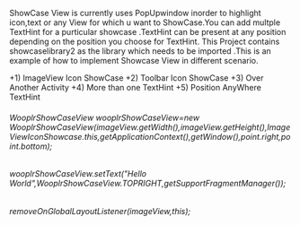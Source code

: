 ShowCase View is currently uses PopUpwindow inorder to highlight icon,text or any View for which u want to ShowCase.You can add multple TextHint for a purticular showcase .TextHint can be present at any position depending on the position you choose for TextHint.
This Project contains showcaselibrary2 as the library which needs to be imported .This is an example of how to implement Showcase View in different scenario.


+1) ImageView Icon ShowCase
+2) Toolbar Icon ShowCase
+3) Over Another Activity
+4) More than one TextHint
+5) Position AnyWhere TextHint


###### WooplrShowCaseView wooplrShowCaseView=new WooplrShowCaseView(imageView.getWidth(),imageView.getHeight(),ImageViewIconShowcase.this,getApplicationContext(),getWindow(),point.right,point.bottom);
###### wooplrShowCaseView.setText("Hello World",WooplrShowCaseView.TOPRIGHT,getSupportFragmentManager());
###### removeOnGlobalLayoutListener(imageView,this);
